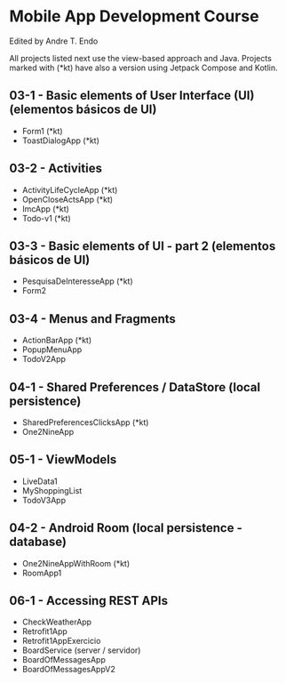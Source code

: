 # Mobile App Development Course
Edited by Andre T. Endo

All projects listed next use the view-based approach and Java. Projects marked with (*kt) have also a version using Jetpack Compose and Kotlin. 

## 03-1 - Basic elements of User Interface (UI) (elementos básicos de UI)

- Form1 (*kt)
- ToastDialogApp (*kt)

## 03-2 - Activities

- ActivityLifeCycleApp (*kt)
- OpenCloseActsApp (*kt)
- ImcApp (*kt)
- Todo-v1 (*kt)

## 03-3 - Basic elements of UI - part 2 (elementos básicos de UI)

- PesquisaDeInteresseApp (*kt)
- Form2

## 03-4 - Menus and Fragments

- ActionBarApp (*kt)
- PopupMenuApp
- TodoV2App

## 04-1 - Shared Preferences / DataStore (local persistence)

- SharedPreferencesClicksApp (*kt)
- One2NineApp

## 05-1 - ViewModels

- LiveData1
- MyShoppingList
- TodoV3App

## 04-2 - Android Room (local persistence - database)

- One2NineAppWithRoom (*kt)
- RoomApp1

## 06-1 - Accessing REST APIs

- CheckWeatherApp
- Retrofit1App
- Retrofit1AppExercicio
- BoardService (server / servidor)
- BoardOfMessagesApp
- BoardOfMessagesAppV2
